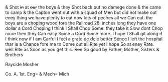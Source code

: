 & Shot ~~in~~ at ~~our~~ the boys & they Shot back but no damege done & the came to camp & the Capton went out with a squad of Men but did not make out eney thing  we have plenty to eat now lots of peches all we Can eat. the boys are a choping wood fore the Railroad 28. inches long they have one dollar a Cord Choping I think I Shall Chop Some. they take it Slow dont Chop more then they Can easy Some a Cord Some more. I hope I Shall git along ~~if~~ I think now if I am Carful I feel a grate ~~de~~ dele better Sence I left the hospital  thar is a Chance fore me to Come out all Rite yet I hope So at eney Rate. well Rite as Soon as you get this. ~~Soo~~ So good by Father, Mother, Sisters & Brothers  

Raycide Mosher 

Co. A. 1st. Eng= & Mech= Mich